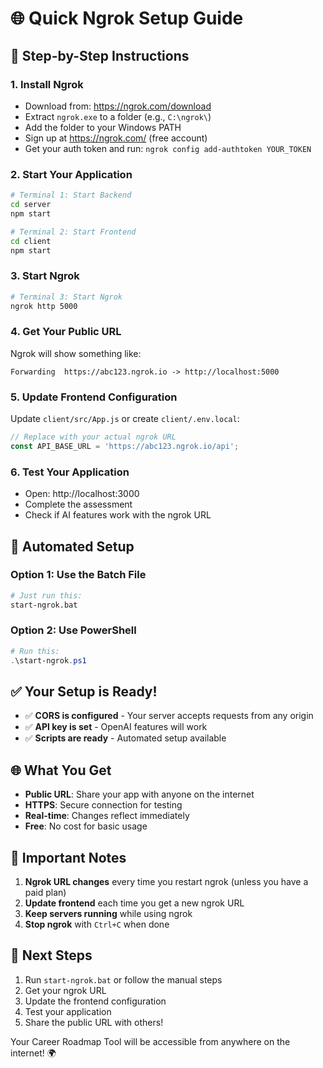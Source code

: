 # 🌐 Quick Ngrok Setup Guide

## 🚀 **Step-by-Step Instructions**

### **1. Install Ngrok**
- Download from: https://ngrok.com/download
- Extract `ngrok.exe` to a folder (e.g., `C:\ngrok\`)
- Add the folder to your Windows PATH
- Sign up at https://ngrok.com/ (free account)
- Get your auth token and run: `ngrok config add-authtoken YOUR_TOKEN`

### **2. Start Your Application**
```bash
# Terminal 1: Start Backend
cd server
npm start

# Terminal 2: Start Frontend  
cd client
npm start
```

### **3. Start Ngrok**
```bash
# Terminal 3: Start Ngrok
ngrok http 5000
```

### **4. Get Your Public URL**
Ngrok will show something like:
```
Forwarding  https://abc123.ngrok.io -> http://localhost:5000
```

### **5. Update Frontend Configuration**
Update `client/src/App.js` or create `client/.env.local`:
```javascript
// Replace with your actual ngrok URL
const API_BASE_URL = 'https://abc123.ngrok.io/api';
```

### **6. Test Your Application**
- Open: http://localhost:3000
- Complete the assessment
- Check if AI features work with the ngrok URL

## 🔧 **Automated Setup**

### **Option 1: Use the Batch File**
```bash
# Just run this:
start-ngrok.bat
```

### **Option 2: Use PowerShell**
```powershell
# Run this:
.\start-ngrok.ps1
```

## ✅ **Your Setup is Ready!**

- ✅ **CORS is configured** - Your server accepts requests from any origin
- ✅ **API key is set** - OpenAI features will work
- ✅ **Scripts are ready** - Automated setup available

## 🌐 **What You Get**

- **Public URL**: Share your app with anyone on the internet
- **HTTPS**: Secure connection for testing
- **Real-time**: Changes reflect immediately
- **Free**: No cost for basic usage

## 🚨 **Important Notes**

1. **Ngrok URL changes** every time you restart ngrok (unless you have a paid plan)
2. **Update frontend** each time you get a new ngrok URL
3. **Keep servers running** while using ngrok
4. **Stop ngrok** with `Ctrl+C` when done

## 🎯 **Next Steps**

1. Run `start-ngrok.bat` or follow the manual steps
2. Get your ngrok URL
3. Update the frontend configuration
4. Test your application
5. Share the public URL with others!

Your Career Roadmap Tool will be accessible from anywhere on the internet! 🌍
